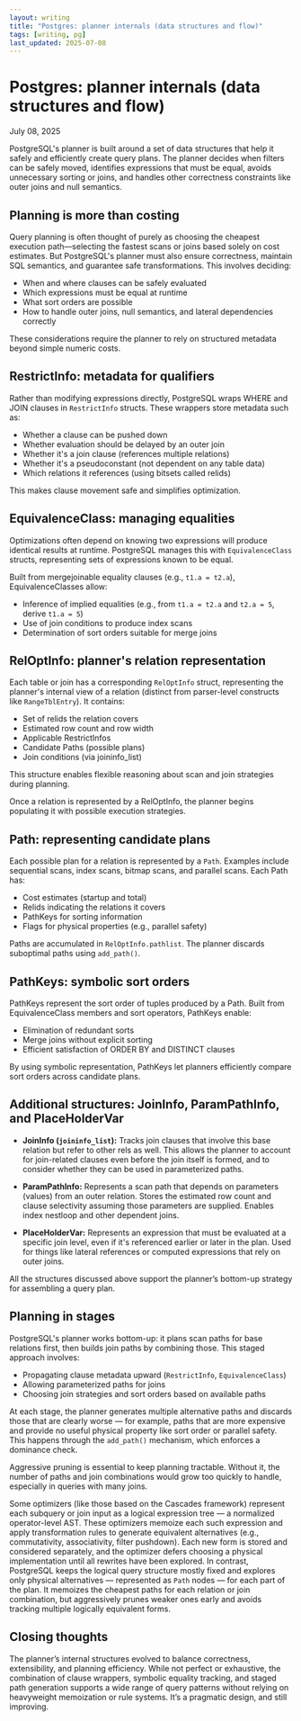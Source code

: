 ```yaml
---
layout: writing
title: "Postgres: planner internals (data structures and flow)"
tags: [writing, pg]
last_updated: 2025-07-08
---
```

# Postgres: planner internals (data structures and flow)

July 08, 2025

PostgreSQL's planner is built around a set of data structures that help it safely and efficiently create query plans. The planner decides when filters can be safely moved, identifies expressions that must be equal, avoids unnecessary sorting or joins, and handles other correctness constraints like outer joins and null semantics.
## Planning is more than costing

Query planning is often thought of purely as choosing the cheapest execution path—selecting the fastest scans or joins based solely on cost estimates. But PostgreSQL's planner must also ensure correctness, maintain SQL semantics, and guarantee safe transformations. This involves deciding:

- When and where clauses can be safely evaluated
- Which expressions must be equal at runtime
- What sort orders are possible
- How to handle outer joins, null semantics, and lateral dependencies correctly

These considerations require the planner to rely on structured metadata beyond simple numeric costs.

## RestrictInfo: metadata for qualifiers

Rather than modifying expressions directly, PostgreSQL wraps WHERE and JOIN clauses in `RestrictInfo` structs. These wrappers store metadata such as:

- Whether a clause can be pushed down
- Whether evaluation should be delayed by an outer join
- Whether it's a join clause (references multiple relations)
- Whether it's a pseudoconstant (not dependent on any table data)
- Which relations it references (using bitsets called relids)

This makes clause movement safe and simplifies optimization.

## EquivalenceClass: managing equalities

Optimizations often depend on knowing two expressions will produce identical results at runtime. PostgreSQL manages this with `EquivalenceClass` structs, representing sets of expressions known to be equal.

Built from mergejoinable equality clauses (e.g., `t1.a = t2.a`), EquivalenceClasses allow:

- Inference of implied equalities (e.g., from `t1.a = t2.a` and `t2.a = 5`, derive `t1.a = 5`)
- Use of join conditions to produce index scans
- Determination of sort orders suitable for merge joins

## RelOptInfo: planner's relation representation

Each table or join has a corresponding `RelOptInfo` struct, representing the planner's internal view of a relation (distinct from parser-level constructs like `RangeTblEntry`). It contains:

- Set of relids the relation covers
- Estimated row count and row width
- Applicable RestrictInfos
- Candidate Paths (possible plans)
- Join conditions (via joininfo_list)

This structure enables flexible reasoning about scan and join strategies during planning.

Once a relation is represented by a RelOptInfo, the planner begins populating it with possible execution strategies.

## Path: representing candidate plans

Each possible plan for a relation is represented by a `Path`. Examples include sequential scans, index scans, bitmap scans, and parallel scans. Each Path has:

- Cost estimates (startup and total)
- Relids indicating the relations it covers
- PathKeys for sorting information
- Flags for physical properties (e.g., parallel safety)

Paths are accumulated in `RelOptInfo.pathlist`. The planner discards suboptimal paths using `add_path()`.

## PathKeys: symbolic sort orders

PathKeys represent the sort order of tuples produced by a Path. Built from EquivalenceClass members and sort operators, PathKeys enable:

- Elimination of redundant sorts
- Merge joins without explicit sorting
- Efficient satisfaction of ORDER BY and DISTINCT clauses

By using symbolic representation, PathKeys let planners efficiently compare sort orders across candidate plans.

## Additional structures: JoinInfo, ParamPathInfo, and PlaceHolderVar

- **JoinInfo (`joininfo_list`):** Tracks join clauses that involve this base relation but refer to other rels as well. This allows the planner to account for join-related clauses even before the join itself is formed, and to consider whether they can be used in parameterized paths.

- **ParamPathInfo:** Represents a scan path that depends on parameters (values) from an outer relation. Stores the estimated row count and clause selectivity assuming those parameters are supplied. Enables index nestloop and other dependent joins.

- **PlaceHolderVar:** Represents an expression that must be evaluated at a specific join level, even if it's referenced earlier or later in the plan. Used for things like lateral references or computed expressions that rely on outer joins.

All the structures discussed above support the planner’s bottom-up strategy for assembling a query plan.

## Planning in stages

PostgreSQL's planner works bottom-up: it plans scan paths for base relations first, then builds join paths by combining those. This staged approach involves:

- Propagating clause metadata upward (`RestrictInfo`, `EquivalenceClass`)
- Allowing parameterized paths for joins
- Choosing join strategies and sort orders based on available paths

At each stage, the planner generates multiple alternative paths and discards those that are clearly worse — for example, paths that are more expensive and provide no useful physical property like sort order or parallel safety. This happens through the `add_path()` mechanism, which enforces a dominance check.

Aggressive pruning is essential to keep planning tractable. Without it, the number of paths and join combinations would grow too quickly to handle, especially in queries with many joins.

Some optimizers (like those based on the Cascades framework) represent each subquery or join input as a logical expression tree — a normalized operator-level AST. These optimizers memoize each such expression and apply transformation rules to generate equivalent alternatives (e.g., commutativity, associativity, filter pushdown). Each new form is stored and considered separately, and the optimizer defers choosing a physical implementation until all rewrites have been explored. In contrast, PostgreSQL keeps the logical query structure mostly fixed and explores only physical alternatives — represented as `Path` nodes — for each part of the plan. It memoizes the cheapest paths for each relation or join combination, but aggressively prunes weaker ones early and avoids tracking multiple logically equivalent forms.

## Closing thoughts

The planner’s internal structures evolved to balance correctness, extensibility, and planning efficiency. While not perfect or exhaustive, the combination of clause wrappers, symbolic equality tracking, and staged path generation supports a wide range of query patterns without relying on heavyweight memoization or rule systems. It’s a pragmatic design, and still improving.
